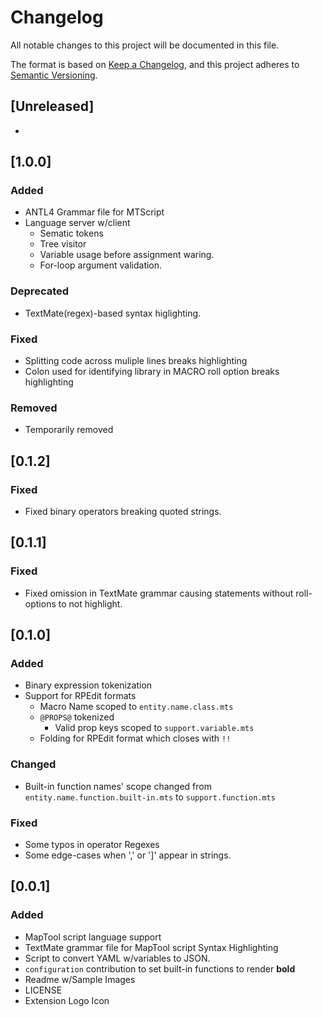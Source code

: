 # Changelog

All notable changes to this project will be documented in this file.

The format is based on [Keep a Changelog](https://keepachangelog.com/en/1.1.0/),
and this project adheres to [Semantic Versioning](https://semver.org/spec/v2.0.0.html).

## [Unreleased]

-

## [1.0.0]

### Added

- ANTL4 Grammar file for MTScript
- Language server w/client
  - Sematic tokens
  - Tree visitor
  - Variable usage before assignment waring.
  - For-loop argument validation.

### Deprecated

- TextMate(regex)-based syntax higlighting.

### Fixed

- Splitting code across muliple lines breaks highlighting
- Colon used for identifying library in MACRO roll option breaks highlighting

### Removed

- Temporarily removed

## [0.1.2]

### Fixed

- Fixed binary operators breaking quoted strings.

## [0.1.1]

### Fixed

- Fixed omission in TextMate grammar causing statements without roll-options to not highlight.

## [0.1.0]

### Added

- Binary expression tokenization
- Support for RPEdit formats
  - Macro Name scoped to `entity.name.class.mts`
  - `@PROPS@` tokenized
    - Valid prop keys  scoped to `support.variable.mts`
  - Folding for RPEdit format which closes with `!!`

### Changed

- Built-in function names' scope changed from `entity.name.function.built-in.mts`
to `support.function.mts`

### Fixed

- Some typos in operator Regexes
- Some edge-cases when ',' or ']' appear in strings.

## [0.0.1]

### Added

- MapTool script language support
- TextMate grammar file for MapTool script Syntax Highlighting
- Script to convert YAML w/variables to JSON.
- `configuration` contribution to set built-in functions to render **bold**
- Readme w/Sample Images
- LICENSE
- Extension Logo Icon
